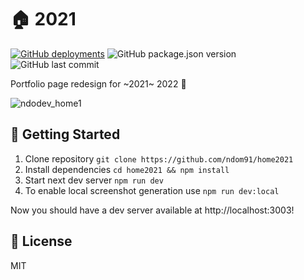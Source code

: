 # 🏠 2021

[![GitHub deployments](https://img.shields.io/github/deployments/ndom91/home2021/Production?label=vercel&logo=vercel&style=flat-square)](https://ndo.dev)
![GitHub package.json version](https://img.shields.io/github/package-json/v/ndom91/home2021?style=flat-square)
![GitHub last commit](https://img.shields.io/github/last-commit/ndom91/home2021?style=flat-square)

Portfolio page redesign for ~2021~ 2022 🎉

![ndodev_home1](https://user-images.githubusercontent.com/7415984/159139427-bbddb88e-25f9-4933-af6f-def4f5b136e0.gif)

## 🚀 Getting Started

1. Clone repository `git clone https://github.com/ndom91/home2021`
2. Install dependencies `cd home2021 && npm install`
3. Start next dev server `npm run dev`
4. To enable local screenshot generation use `npm run dev:local`

Now you should have a dev server available at http://localhost:3003!

## 📖 License

MIT
